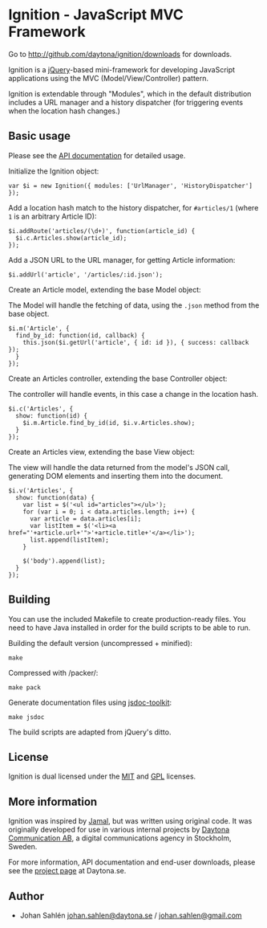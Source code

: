 Ignition - JavaScript MVC Framework
===================================

Go to http://github.com/daytona/ignition/downloads for downloads.

Ignition is a [jQuery](http://jquery.com)-based mini-framework for developing JavaScript applications using the MVC (Model/View/Controller) pattern.

Ignition is extendable through "Modules", which in the default distribution includes a URL manager and a history dispatcher (for triggering events when the location hash changes.)


Basic usage
-----------

Please see the [API documentation](http://daytona.github.com/ignition/) for detailed usage.

Initialize the Ignition object:

    var $i = new Ignition({ modules: ['UrlManager', 'HistoryDispatcher'] });

Add a location hash match to the history dispatcher, for `#articles/1` (where `1` is an arbitrary Article ID):

    $i.addRoute('articles/(\d+)', function(article_id) {
      $i.c.Articles.show(article_id);
    });

Add a JSON URL to the URL manager, for getting Article information:

    $i.addUrl('article', '/articles/:id.json');

Create an Article model, extending the base Model object:

The Model will handle the fetching of data, using the `.json` method from the base object.

    $i.m('Article', {
      find_by_id: function(id, callback) {
        this.json($i.getUrl('article', { id: id }), { success: callback });
      }
    });

Create an Articles controller, extending the base Controller object:

The controller will handle events, in this case a change in the location hash.

    $i.c('Articles', {
      show: function(id) {
        $i.m.Article.find_by_id(id, $i.v.Articles.show);
      }
    });

Create an Articles view, extending the base View object:

The view will handle the data returned from the model's JSON call, generating DOM elements and inserting them into the document.

    $i.v('Articles', {
      show: function(data) {
        var list = $('<ul id="articles"></ul>');
        for (var i = 0; i < data.articles.length; i++) {
          var article = data.articles[i];
          var listItem = $('<li><a href="'+article.url+'">'+article.title+'</a></li>');
          list.append(listItem);
        }

        $('body').append(list);
      }
    });


Building
--------

You can use the included Makefile to create production-ready files. You need to have Java installed in order for the build scripts to be able to run.

Building the default version (uncompressed + minified):

    make

Compressed with /packer/:

    make pack

Generate documentation files using [jsdoc-toolkit](http://code.google.com/p/jsdoc-toolkit/):

    make jsdoc

The build scripts are adapted from jQuery's ditto.


License
-------

Ignition is dual licensed under the [MIT](http://www.opensource.org/licenses/mit-license.php) and [GPL](http://www.gnu.org/licenses/gpl-3.0.txt) licenses.


More information
----------------

Ignition was inspired by [Jamal](http://jamal-mvc.com/), but was written using original code. It was originally developed for use in various internal projects by [Daytona Communication AB](http://www.daytona.se), a digital communications agency in Stockholm, Sweden.

For more information, API documentation and end-user downloads, please see the [project page](http://www.daytona.se/ignition) at Daytona.se.


Author
------

* Johan Sahlén <johan.sahlen@daytona.se> / <johan.sahlen@gmail.com>
